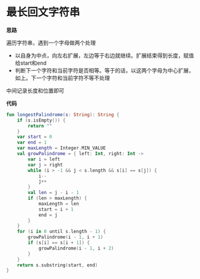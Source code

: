 # 最长回文字符串

**思路**

遍历字符串，遇到一个字母做两个处理

- 以自身为中点，向左右扩展，左边等于右边就继续。扩展结束得到长度，赋值给start和end
- 判断下一个字符和当前字符是否相等。等于的话，以这两个字母为中心扩展，如上。下一个字符和当前字符不等不处理

中间记录长度和位置即可

**代码**

```kotlin
fun longestPalindrome(s: String): String {
    if (s.isEmpty()) {
        return ""
    }
    var start = 0
    var end = 1
    var maxLength = Integer.MIN_VALUE
    val growPalindrome = { left: Int, right: Int ->
        var i = left
        var j = right
        while (i > -1 && j < s.length && s[i] == s[j]) {
            i--
            j++
        }
        val len = j - i - 1
        if (len > maxLength) {
            maxLength = len
            start = i + 1
            end = j
        }
    }
    for (i in 0 until s.length - 1) {
        growPalindrome(i - 1, i + 1)
        if (s[i] == s[i + 1]) {
            growPalindrome(i - 1, i + 2)
        }
    }
    return s.substring(start, end)
}